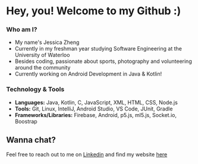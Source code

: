 
<!--
**jessica3710/jessica3710** is a ✨ _special_ ✨ repository because its `README.md` (this file) appears on your GitHub profile.
### Hi there 👋

Here are some ideas to get you started:

- 🔭 I’m currently working on ...
- 🌱 I’m currently learning ...
- 👯 I’m looking to collaborate on ...
- 🤔 I’m looking for help with ...
- 💬 Ask me about ...
- 📫 How to reach me: ...
- 😄 Pronouns: ...
- ⚡ Fun fact: ...
-->
# Hey, you! Welcome to my Github :)

### Who am I?
- My name's Jessica Zheng 
- Currently in my freshman year studying Software Engineering at the University of Waterloo
- Besides coding, passionate about sports, photography and volunteering around the community
- Currently working on Android Development in Java & Kotlin! 

### Technology & Tools
- **Languages:** Java, Kotlin, C, JavaScript, XML, HTML, CSS, Node.js
- **Tools:** Git, Linux, IntelliJ, Android Studio, VS Code, JUnit, Gradle
- **Frameworks/Libraries:** Firebase, Android, p5.js, ml5.js, Socket.io, Boostrap

## Wanna chat?
Feel free to reach out to me on [Linkedin](https://www.linkedin.com/in/jessica3710/) and find my website [here](https://jessicazheng.com)


